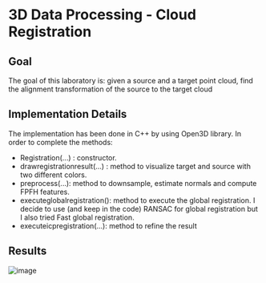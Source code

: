 # 3D Data Processing - Cloud Registration
## Goal
The goal of this laboratory is: given a source and a target point cloud, find the alignment transformation of the source to
the target cloud

## Implementation Details
The implementation has been done in C++ by using Open3D library.
In order to complete the methods:
* Registration(...) : constructor.
* drawregistrationresult(...) : method to visualize target and source with two different colors.
* preprocess(...): method to downsample, estimate normals and compute FPFH features.
* executeglobalregistration(): method to execute the global registration. I decide to use (and keep in the code)
RANSAC for global registration but I also tried Fast global registration.
* executeicpregistration(...): method to refine the result


## Results
![image](https://user-images.githubusercontent.com/62805357/177940654-ee262842-7087-4cd1-b0c7-0f8561b6847a.png)
